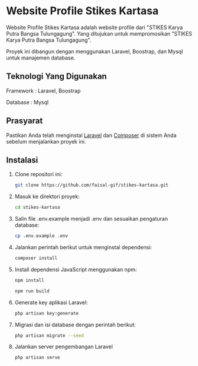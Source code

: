# Website Profile Stikes Kartasa

Website Profile Stikes Kartasa adalah website profile dari "STIKES Karya Putra Bangsa Tulungagung". 
Yang ditujukan untuk mempromosikan "STIKES Karya Putra Bangsa Tulungagung".

Proyek ini dibangun dengan menggunakan Laravel, Boostrap, dan Mysql untuk manajemen database.
## Teknologi Yang Digunakan 

Framework : Laravel, Boostrap

Database : Mysql

## Prasyarat

Pastikan Anda telah menginstal [Laravel](https://laravel.com/) dan [Composer](https://getcomposer.org/) di sistem Anda sebelum menjalankan proyek ini.


## Instalasi

1. Clone repositori ini:

   ```bash
   git clone https://github.com/faisal-gif/stikes-kartasa.git
   ```
   
2. Masuk ke direktori proyek:

   ```bash
   cd stikes-kartasa
   ```

3. Salin file .env.example menjadi .env dan sesuaikan pengaturan database:

   ```bash
   cp .env.example .env
   ```

4. Jalankan perintah berikut untuk menginstal dependensi:

   ```bash
   composer install
   ```

5. Install dependensi JavaScript menggunakan npm:

   ```bash
   npm install
   ```
   ```bash
   npm run build
   ```

6. Generate key aplikasi Laravel:

   ```bash
   php artisan key:generate
   ```
7. Migrasi dan isi database dengan perintah berikut:

   ```bash
   php artisan migrate --seed
   ```

8. Jalankan server pengembangan Laravel

   ```bash
   php artisan serve
   ```